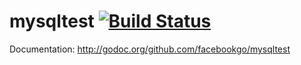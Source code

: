 mysqltest [![Build Status](https://secure.travis-ci.org/ParsePlatform/go.mysqltest.png)](http://travis-ci.org/facebookgo/mysqltest)
==========

Documentation: http://godoc.org/github.com/facebookgo/mysqltest
